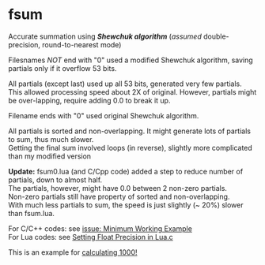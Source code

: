 # fsum
Accurate summation using ***Shewchuk algorithm***
(*assumed* double-precision, round-to-nearest mode)

Filesnames *NOT* end with "0" used a modified Shewchuk algorithm, saving partials only if it overflow 53 bits.

All partials (except last) used up all 53 bits, generated very few partials.  This allowed processing speed about
2X of original.  However, partials might be over-lapping, require adding 0.0 to break it up.

Filename ends with "0" used original Shewchuk algorithm.

All partials is sorted and non-overlapping.  It might generate lots of partials to sum, thus much slower.  
Getting the final sum involved loops (in reverse), slightly more complicated than my modified version  

**Update:** fsum0.lua (and C/Cpp code) added a step to reduce number of partials, down to almost half.  
The partials, however, might have 0.0 between 2 non-zero partials.  
Non-zero partials still have property of sorted and non-overlapping.  
With much less partials to sum, the speed is just slightly (~ 20%) slower than fsum.lua.

For C/C++ codes: see [issue: Minimum Working Example](https://github.com/achan001/fsum/issues/1)  
For Lua codes: see [Setting Float Precision in Lua.c](https://marc.info/?l=lua-l&m=152815885306143&w=2)

This is an example for [calculating 1000!](http://www.hpmuseum.org/forum/thread-11447-post-104752.html#pid104752)
